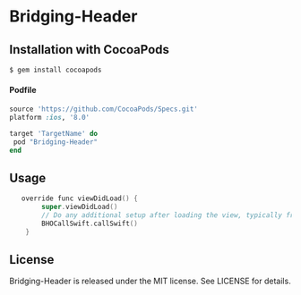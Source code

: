Bridging-Header
============

## Installation with CocoaPods

```bash
$ gem install cocoapods
```
#### Podfile

```ruby
source 'https://github.com/CocoaPods/Specs.git'
platform :ios, '8.0'

target 'TargetName' do
 pod "Bridging-Header"
end
```

## Usage

```objective-c
   override func viewDidLoad() {
        super.viewDidLoad()
        // Do any additional setup after loading the view, typically from a nib.
        BHOCallSwift.callSwift()
    }
```

## License

Bridging-Header is released under the MIT license. See LICENSE for details.